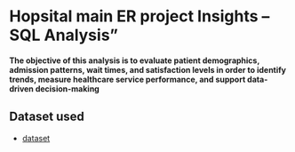 # Hopsital main ER project Insights  – SQL Analysis”

#### The objective of this analysis is to evaluate patient demographics, admission patterns, wait times, and satisfaction levels in order to identify trends, measure healthcare service performance, and support data-driven decision-making

## Dataset used
- <a href=https://github.com/Temitheanalyst1/Hopsital-main-ER-project/blob/main/Hospital%20ER.csv>dataset</a>

